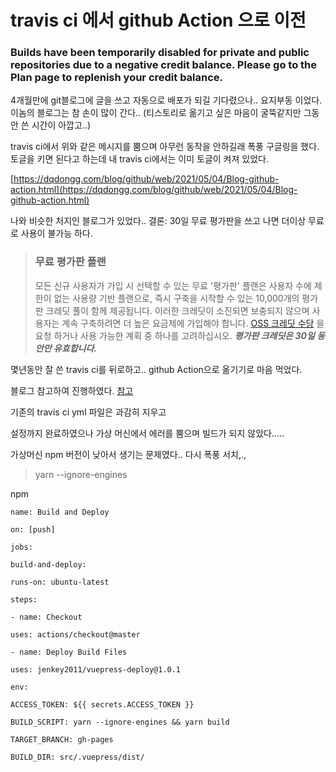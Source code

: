 # travis ci 에서 github Action 으로 이전

### Builds have been temporarily disabled for private and public repositories due to a negative credit balance. Please go to the Plan page to replenish your credit balance.

4개월만에 git블로그에 글을 쓰고 자동으로 배포가 되길 기다렸으나.. 요지부동 이었다. 이놈의 블로그는 참 손이 많이 간다.. (티스토리로 옮기고 싶은 마음이 굴뚝같지만 그동안 쓴 시간이 아깝고..)

travis ci에서 위와 같은 메시지를 뿜으며 아무런 동작을 안하길래 폭풍 구글링을 했다. 토글을 키면 된다고 하는데 내 travis ci에서는 이미 토글이 켜져 있었다. 

[https://dqdongg.com/blog/github/web/2021/05/04/Blog-github-action.html](https://dqdongg.com/blog/github/web/2021/05/04/Blog-github-action.html)

나와 비슷한 처지인 블로그가 있었다.. 결론: 30일 무료 평가판을 쓰고 나면 더이상 무료로 사용이 불가능 하다.

> ### 무료 평가판 플랜 
>   모든 신규 사용자가 가입 시 선택할 수 있는 무료 '평가판' 플랜은 사용자 수에 제한이 없는 사용량 기반 플랜으로, 즉시 구축을 시작할 수 있는 10,000개의 평가판 크레딧 풀이 함께 제공됩니다. 이러한 크레딧이 소진되면 보충되지 않으며 사용자는 계속 구축하려면 더 높은 요금제에 가입해야 합니다. [OSS 크레딧 수당](https://docs.travis-ci.com/user/billing-faq/#what-if-i-am-building-open-source) 을 요청 하거나 사용 가능한 계획 중 하나를 고려하십시오. 
>   ***평가판 크레딧은 30일 동안만 유효합니다.***

몇년동안 잘 쓴 travis ci를 뒤로하고.. github Action으로 옮기기로 마음 먹었다.

블로그 참고하여 진행하였다. [참고](https://kyounghwan01.github.io/blog/Vue/vuepress/vuepress-github-actions/#vuepress-github-actions%E1%84%85%E1%85%A9-%E1%84%8C%E1%85%A1%E1%84%83%E1%85%A9%E1%86%BC%E1%84%87%E1%85%A2%E1%84%91%E1%85%A9%E1%84%92%E1%85%A1%E1%84%80%E1%85%B5)

기존의 travis ci yml 파일은 과감히 지우고

설정까지 완료하였으나 가상 머신에서 에러를 뿜으며 빌드가 되지 않았다.....

가상머신 npm 버전이 낮아서 생기는 문제였다.. 다시 폭풍 서치,.,

> yarn --ignore-engines

npm 
```
name: Build and Deploy

on: [push]

jobs:

build-and-deploy:

runs-on: ubuntu-latest

steps:

- name: Checkout

uses: actions/checkout@master

- name: Deploy Build Files

uses: jenkey2011/vuepress-deploy@1.0.1

env:

ACCESS_TOKEN: ${{ secrets.ACCESS_TOKEN }}

BUILD_SCRIPT: yarn --ignore-engines && yarn build

TARGET_BRANCH: gh-pages

BUILD_DIR: src/.vuepress/dist/
```








<!--stackedit_data:
eyJoaXN0b3J5IjpbMjE0NTk4MjA3MiwtMTAzODE3MDE3NywxOT
k1NjAwNTcwXX0=
-->